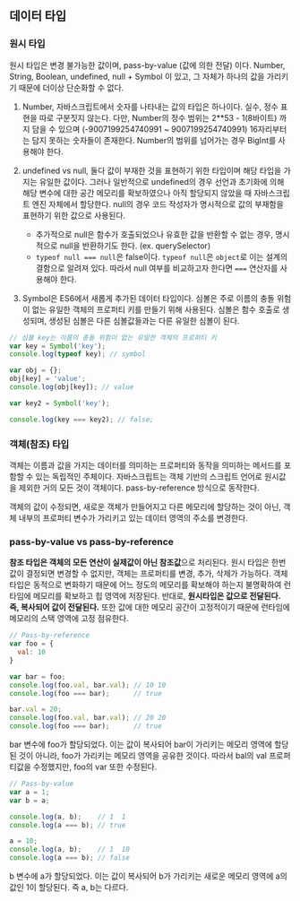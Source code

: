 ## 데이터 타입

### 원시 타입

원시 타입은 변경 불가능한 값이며, pass-by-value (값에 의한 전달) 이다. Number, String, Boolean, undefined, null + Symbol 이 있고,
그 자체가 하나의 값을 가리키기 때문에 더이상 단순화할 수 없다.

1. Number, 자바스크립트에서 숫자를 나타내는 값의 타입은 하나이다. 실수, 정수 표현을 따로 구분짓지 않는다. 다만, Number의 정수 범위는 2**53 - 1(8바이트)
까지 담을 수 있으며 (-9007199254740991 ~ 9007199254740991) 16자리부터는 담지 못하는 숫자들이 존재한다. Number의 범위를 넘어가는 경우 BigInt를
사용해야 한다.

2. undefined vs null, 둘다 값이 부재한 것을 표현하기 위한 타입이며 해당 타입을 가지는 유일한 값이다. 그러나 일반적으로 undefined의 경우 선언과 초기화에 
의해 해당 변수에 대한 공간 메모리를 확보하였으나 아직 할당되지 않았을 때 자바스크립트 엔진 자체에서 할당한다. null의 경우 코드 작성자가 명시적으로 값의 부재함을 
표현하기 위한 값으로 사용된다.

    - 추가적으로 null은 함수가 호출되었으나 유효한 값을 반환할 수 없는 경우, 명시적으로 null을 반환하기도 한다. (ex. querySelector)
    - `typeof null === null`은 false이다. `typeof null`은 `object`로 이는 설계의 결함으로 알려져 있다. 따라서 null 여부를 비교하고자 한다면
   `===` 연산자를 사용해야 한다.

3. Symbol은 ES6에서 새롭게 추가된 데이터 타입이다. 심볼은 주로 이름의 충돌 위험이 없는 유일한 객체의 프로퍼티 키를 만들기 위해 사용된다. 심볼은 함수 호출로
생성되며, 생성된 심볼은 다른 심볼값들과는 다른 유일한 심볼이 된다.
```js
// 심볼 key는 이름의 충돌 위험이 없는 유일한 객체의 프로퍼티 키
var key = Symbol('key');
console.log(typeof key); // symbol

var obj = {};
obj[key] = 'value';
console.log(obj[key]); // value

var key2 = Symbol('key');

console.log(key === key2); // false;
```

### 객체(참조) 타입

객체는 이름과 값을 가지는 데이터를 의미하는 프로퍼티와 동작을 의미하는 메서드를 포함할 수 있는 독립적인 주체이다. 자바스크립트는 객체 기반의 스크립트 언어로
원시값을 제외한 거의 모든 것이 객체이다. pass-by-reference 방식으로 동작한다.

객체의 값이 수정되면, 새로운 객체가 만들어지고 다른 메모리에 할당하는 것이 아닌, 객체 내부의 프로퍼티 변수가 가리키고 있는 데이터 영역의 주소를 변경한다.


### pass-by-value vs pass-by-reference

**참조 타입은 객체의 모든 연산이 실제값이 아닌 참조값**으로 처리된다. 원시 타입은 한번 값이 결정되면 변경할 수 없지만, 객체는 프로퍼티를 변경, 추가, 삭제가 가능하다.
객체 타입은 동적으로 변화하기 때문에 어느 정도의 메모리를 확보해야 하는지 불명확하여 런타임에 메모리를 확보하고 힙 영역에 저장된다. 
반대로, **원시타입은 값으로 전달된다. 즉, 복사되어 값이 전달된다.** 또한 값에 대한 메모리 공간이 고정적이기 때문에 런타임에 메모리의 스택 영역에 고정 점유한다.

```js
// Pass-by-reference
var foo = {
  val: 10
}

var bar = foo;
console.log(foo.val, bar.val); // 10 10
console.log(foo === bar);      // true

bar.val = 20;
console.log(foo.val, bar.val); // 20 20
console.log(foo === bar);      // true
```

bar 변수에 foo가 할당되었다. 이는 값이 복사되어 bar이 가리키는 메모리 영역에 할당된 것이 아니라, foo가 가리키는 메모리 영역을 공유한 것이다. 따라서 bal의 
val 프로퍼티값을 수정했지만, foo의 var 또한 수정된다. 

```js
// Pass-by-value
var a = 1;
var b = a;

console.log(a, b);    // 1  1
console.log(a === b); // true

a = 10;
console.log(a, b);    // 1  10
console.log(a === b); // false
```

b 변수에 a가 할당되었다. 이는 값이 복사되어 b가 가리키는 새로운 메모리 영역에 a의 값인 1이 할당된다. 즉 a, b는 다르다.



